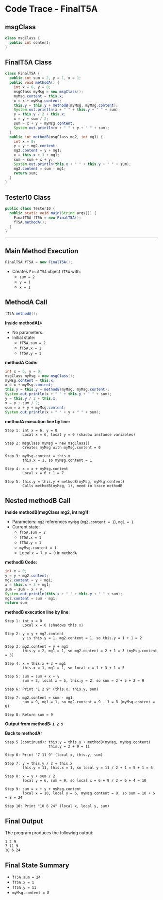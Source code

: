 # Code Trace - FinalT5A

## msgClass
```java
class msgClass {
  public int content;
}
```

## FinalT5A Class
```java
class FinalT5A {
  public int sum = 2, y = 1, x = 1;
  public void methodA() {
    int x = 6, y = 0;
    msgClass myMsg = new msgClass();
    myMsg.content = this.x;
    x = x + myMsg.content;
    this.y = this.y + methodB(myMsg, myMsg.content);
    System.out.println(x + " " + this.y + " " + sum);
    y = this.y / 2 + this.x;
    x = y + sum / 2;
    sum = x + y + myMsg.content;
    System.out.println(x + " " + y + " " + sum);
  }
  public int methodB(msgClass mg2, int mg1) {
    int x = 0;
    y = y + mg2.content;
    mg2.content = y + mg1;
    x = this.x + 3 + mg1;
    sum = sum + x + y;
    System.out.println(this.x + " " + this.y + " " + sum);
    mg2.content = sum - mg1;
    return sum;
  }
}
```

## Tester10 Class
```java
public class Tester10 {
  public static void main(String args[]) {
    FinalT5A fT5A = new FinalT5A();
    fT5A.methodA();
  }
}
```

---

## **Main Method Execution**
```java
FinalT5A fT5A = new FinalT5A();
```
- Creates `FinalT5A` object `fT5A` with:
  - `sum = 2`
  - `y = 1`
  - `x = 1`

## **MethodA Call**
```java
fT5A.methodA();
```

**Inside methodA():**
- No parameters.
- Initial state:
  - `fT5A.sum = 2`
  - `fT5A.x = 1`
  - `fT5A.y = 1`

**methodA Code:**
```java
int x = 6, y = 0;
msgClass myMsg = new msgClass();
myMsg.content = this.x;
x = x + myMsg.content;
this.y = this.y + methodB(myMsg, myMsg.content);
System.out.println(x + " " + this.y + " " + sum);
y = this.y / 2 + this.x;
x = y + sum / 2;
sum = x + y + myMsg.content;
System.out.println(x + " " + y + " " + sum);
```

**methodA execution line by line:**

```
Step 1: int x = 6, y = 0
        Local x = 6, local y = 0 (shadow instance variables)

Step 2: msgClass myMsg = new msgClass()
        Creates myMsg with myMsg.content = 0

Step 3: myMsg.content = this.x
        this.x = 1, so myMsg.content = 1

Step 4: x = x + myMsg.content
        Local x = 6 + 1 = 7

Step 5: this.y = this.y + methodB(myMsg, myMsg.content)
        Calls methodB(myMsg, 1), need to trace methodB
```

## **Nested methodB Call**
**Inside methodB(msgClass mg2, int mg1):**
- Parameters: `mg2` references `myMsg` (`mg2.content = 1`), `mg1 = 1`
- Current state:
  - `fT5A.sum = 2`
  - `fT5A.x = 1`
  - `fT5A.y = 1`
  - `myMsg.content = 1`
  - Local `x = 7`, `y = 0` in `methodA`

**methodB Code:**
```java
int x = 0;
y = y + mg2.content;
mg2.content = y + mg1;
x = this.x + 3 + mg1;
sum = sum + x + y;
System.out.println(this.x + " " + this.y + " " + sum);
mg2.content = sum - mg1;
return sum;
```

**methodB execution line by line:**

```
Step 1: int x = 0
        Local x = 0 (shadows this.x)

Step 2: y = y + mg2.content
        y is this.y = 1, mg2.content = 1, so this.y = 1 + 1 = 2

Step 3: mg2.content = y + mg1
        this.y = 2, mg1 = 1, so mg2.content = 2 + 1 = 3 (myMsg.content = 3)

Step 4: x = this.x + 3 + mg1
        this.x = 1, mg1 = 1, so local x = 1 + 3 + 1 = 5

Step 5: sum = sum + x + y
        sum = 2, local x = 5, this.y = 2, so sum = 2 + 5 + 2 = 9

Step 6: Print "1 2 9" (this.x, this.y, sum)

Step 7: mg2.content = sum - mg1
        sum = 9, mg1 = 1, so mg2.content = 9 - 1 = 8 (myMsg.content = 8)

Step 8: Return sum = 9
```

**Output from methodB: `1 2 9`**

**Back to methodA:**
```
Step 5 (continued): this.y = this.y + methodB(myMsg, myMsg.content)
                    this.y = 2 + 9 = 11

Step 6: Print "7 11 9" (local x, this.y, sum)

Step 7: y = this.y / 2 + this.x
        this.y = 11, this.x = 1, so local y = 11 / 2 + 1 = 5 + 1 = 6

Step 8: x = y + sum / 2
        local y = 6, sum = 9, so local x = 6 + 9 / 2 = 6 + 4 = 10

Step 9: sum = x + y + myMsg.content
        local x = 10, local y = 6, myMsg.content = 8, so sum = 10 + 6 + 8 = 24

Step 10: Print "10 6 24" (local x, local y, sum)
```

## **Final Output**
The program produces the following output:
```
1 2 9
7 11 9
10 6 24
```

## **Final State Summary**
- `fT5A.sum = 24`
- `fT5A.x = 1`
- `fT5A.y = 11`
- `myMsg.content = 8`
